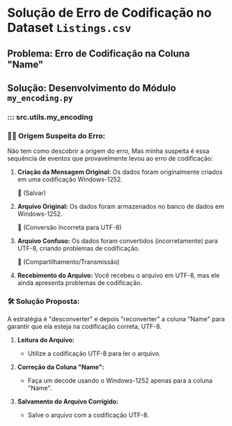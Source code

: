 # Solução de Erro de Codificação no Dataset `Listings.csv`

## Problema: Erro de Codificação na Coluna "Name"

## Solução: Desenvolvimento do Módulo `my_encoding.py`

### ::: src.utils.my_encoding

### 🕵️‍♂️ Origem Suspeita do Erro:

Não tem como descobrir a origem do erro,
Mas minha suspeita é essa sequência de eventos que provavelmente levou ao erro de codificação:

1. **Criação da Mensagem Original:** Os dados foram originalmente criados em uma codificação Windows-1252.
    
    🔄 (Salvar)
    
2. **Arquivo Original:** Os dados foram armazenados no banco de dados em Windows-1252.
    
    🔄 (Conversão Incorreta para UTF-8)
    
3. **Arquivo Confuso:** Os dados foram convertidos (incorretamente) para UTF-8, criando problemas de codificação.
    
    🔄 (Compartilhamento/Transmissão)
    
4. **Recebimento do Arquivo:** Você recebeu o arquivo em UTF-8, mas ele ainda apresenta problemas de codificação.
    

### 🛠️ Solução Proposta:

A estratégia é "desconverter" e depois "reconverter" a coluna "Name" para garantir que ela esteja na codificação correta, UTF-8.

1. **Leitura do Arquivo:**
    
    * Utilize a codificação UTF-8 para ler o arquivo.
    
    
2. **Correção da Coluna "Name":**
    
    * Faça um decode usando o Windows-1252 apenas para a coluna "Name".
    
    
3. **Salvamento do Arquivo Corrigido:**
    
    * Salve o arquivo com a codificação UTF-8.
